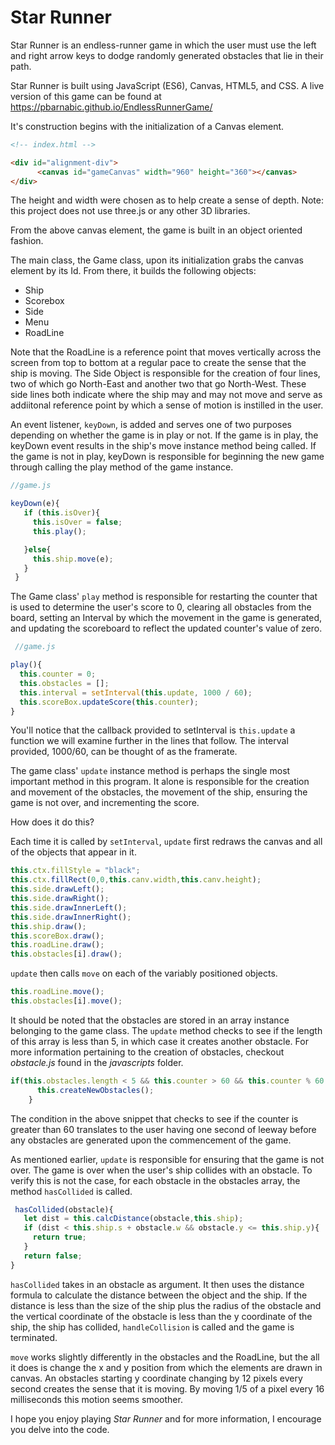 # Star Runner

Star Runner is an endless-runner game in which the user must use the left and right arrow keys to dodge randomly generated obstacles that lie in their path.

Star Runner is built using JavaScript (ES6), Canvas, HTML5, and CSS. A live version of this game can be found at https://pbarnabic.github.io/EndlessRunnerGame/

It's construction begins with the initialization of a Canvas element.

```html
<!-- index.html -->

<div id="alignment-div">
      <canvas id="gameCanvas" width="960" height="360"></canvas>
</div>
```
The height and width were chosen as to help create a sense of depth. Note: this project does not use three.js or any other 3D libraries.

From the above canvas element, the game is built in an object oriented fashion.

The main class, the Game class, upon its initialization grabs the canvas element by its Id. From there, it builds the following objects:
  * Ship
  * Scorebox
  * Side
  * Menu
  * RoadLine

 Note that the RoadLine is a reference point that moves vertically across the screen from top to bottom at a regular pace to create the sense that the ship is moving. The Side Object is responsible for the creation of four lines, two of which go North-East and another two that go North-West. These side lines both indicate where the ship may and may not move and serve as addiitonal reference point by which a sense of motion is instilled in the user.

 An event listener, ```keyDown```, is added and serves one of two purposes depending on whether the game is in play or not. If the game is in play, the keyDown event results in the ship's move instance method being called. If the game is not in play, keyDown is responsible for beginning the new game through calling the play method of the game instance.
 ```javascript
 //game.js

 keyDown(e){
    if (this.isOver){
      this.isOver = false;
      this.play();

    }else{
      this.ship.move(e);
    }
  }
  ```
  The Game class' ```play``` method is responsible for restarting the counter that is used to determine the user's score to 0, clearing all obstacles from the board, setting an Interval by which the movement in the game is generated, and updating the scoreboard to reflect the updated counter's value of zero.

  ```javascript
   //game.js

  play(){
    this.counter = 0;
    this.obstacles = [];
    this.interval = setInterval(this.update, 1000 / 60);
    this.scoreBox.updateScore(this.counter);
  }
  ```
  You'll notice that the callback provided to setInterval is ```this.update``` a function we will examine further in the lines that follow. The interval provided, 1000/60, can be thought of as the framerate.

  The game class' ```update``` instance method is perhaps the single most important method in this program. It alone is responsible for the creation and movement of the obstacles, the movement of the ship, ensuring the game is not over, and incrementing the score.

  How does it do this?

  Each time it is called by ```setInterval```, ```update``` first redraws the canvas and all of the objects that appear in it.

  ```javascript
  this.ctx.fillStyle = "black";
  this.ctx.fillRect(0,0,this.canv.width,this.canv.height);
  this.side.drawLeft();
  this.side.drawRight();
  this.side.drawInnerLeft();
  this.side.drawInnerRight();
  this.ship.draw();
  this.scoreBox.draw();
  this.roadLine.draw();
  this.obstacles[i].draw();
  ```

```update``` then calls ```move``` on each of the variably positioned objects.

  ```javascript
  this.roadLine.move();
  this.obstacles[i].move();
  ```
  It should be noted that the obstacles are stored in an array instance belonging to the game class. The ```update``` method checks to see if the length of this array is less than 5, in which case it creates another obstacle. For more information pertaining to the creation of obstacles, checkout *obstacle.js* found in the *javascripts* folder.

  ```javascript
  if(this.obstacles.length < 5 && this.counter > 60 && this.counter % 60 == 0){
        this.createNewObstacles();
      }
  ```
  The condition in the above snippet that checks to see if the counter is greater than 60 translates to the user having one second of leeway before any obstacles are generated upon the commencement of the game.

  As mentioned earlier, ```update``` is responsible for ensuring that the game is not over. The game is over when the user's ship collides with an obstacle. To verify this is not the case, for each obstacle in the obstacles array, the method ```hasCollided``` is called.

  ```javascript
   hasCollided(obstacle){
     let dist = this.calcDistance(obstacle,this.ship);
     if (dist < this.ship.s + obstacle.w && obstacle.y <= this.ship.y){
       return true;
     }
     return false;
  }
  ```

  ```hasCollided``` takes in an obstacle as argument. It then uses the distance formula to calculate the distance between the object and the ship. If the distance is less than the size of the ship plus the radius of the obstacle and the vertical coordinate of the obstacle is less than the y coordinate of the ship, the ship has collided, ```handleCollision``` is called and the game is terminated.

  ```move``` works slightly differently in the obstacles and the RoadLine, but the all it does is change the x and y position from which the elements are drawn in canvas. An obstacles starting y coordinate changing by 12 pixels every second creates the sense that it is moving. By moving 1/5 of a pixel every 16 milliseconds this motion seems smoother.

  I hope you enjoy playing *Star Runner* and for more information, I encourage you delve into the code.
